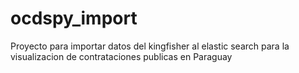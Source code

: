 # ocdspy_import

Proyecto para importar datos del kingfisher al elastic search para la visualizacion de contrataciones publicas en Paraguay